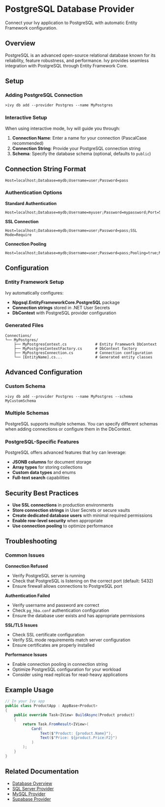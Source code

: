 # PostgreSQL Database Provider

<Ingress>
Connect your Ivy application to PostgreSQL with automatic Entity Framework configuration.
</Ingress>

## Overview

PostgreSQL is an advanced open-source relational database known for its reliability, feature robustness, and performance. Ivy provides seamless integration with PostgreSQL through Entity Framework Core.

## Setup

### Adding PostgreSQL Connection

```terminal
>ivy db add --provider Postgres --name MyPostgres
```

### Interactive Setup

When using interactive mode, Ivy will guide you through:

1. **Connection Name**: Enter a name for your connection (PascalCase recommended)
2. **Connection String**: Provide your PostgreSQL connection string
3. **Schema**: Specify the database schema (optional, defaults to `public`)

## Connection String Format

```text
Host=localhost;Database=mydb;Username=user;Password=pass
```

### Authentication Options

**Standard Authentication**
```text
Host=localhost;Database=mydb;Username=myuser;Password=mypassword;Port=5432
```

**SSL Connection**
```text
Host=localhost;Database=mydb;Username=user;Password=pass;SSL Mode=Require
```

**Connection Pooling**
```text
Host=localhost;Database=mydb;Username=user;Password=pass;Pooling=true;MinPoolSize=1;MaxPoolSize=20
```

## Configuration

### Entity Framework Setup

Ivy automatically configures:
- **Npgsql.EntityFrameworkCore.PostgreSQL** package
- **Connection strings** stored in .NET User Secrets
- **DbContext** with PostgreSQL provider configuration

### Generated Files

```text
Connections/
└── MyPostgres/
    ├── MyPostgresContext.cs             # Entity Framework DbContext
    ├── MyPostgresContextFactory.cs      # DbContext factory
    ├── MyPostgresConnection.cs          # Connection configuration
    └── [EntityName].cs...               # Generated entity classes
```

## Advanced Configuration

### Custom Schema

```terminal
>ivy db add --provider Postgres --name MyPostgres --schema MyCustomSchema
```

### Multiple Schemas

PostgreSQL supports multiple schemas. You can specify different schemas when adding connections or configure them in the DbContext.

### PostgreSQL-Specific Features

PostgreSQL offers advanced features that Ivy can leverage:
- **JSONB columns** for document storage
- **Array types** for storing collections
- **Custom data types** and enums
- **Full-text search** capabilities

## Security Best Practices

- **Use SSL connections** in production environments
- **Store connection strings** in User Secrets or secure vaults
- **Create dedicated database users** with minimal required permissions
- **Enable row-level security** when appropriate
- **Use connection pooling** to optimize performance

## Troubleshooting

### Common Issues

**Connection Refused**
- Verify PostgreSQL server is running
- Check that PostgreSQL is listening on the correct port (default: 5432)
- Ensure firewall allows connections to PostgreSQL port

**Authentication Failed**
- Verify username and password are correct
- Check `pg_hba.conf` authentication configuration
- Ensure the database user exists and has appropriate permissions

**SSL/TLS Issues**
- Check SSL certificate configuration
- Verify SSL mode requirements match server configuration
- Ensure certificates are properly installed

**Performance Issues**
- Enable connection pooling in connection string
- Optimize PostgreSQL configuration for your workload
- Consider using read replicas for read-heavy applications

## Example Usage

```csharp
// In your Ivy app
public class ProductApp : AppBase<Product>
{
    public override Task<IView> BuildAsync(Product product)
    {
        return Task.FromResult<IView>(
            Card(
                Text($"Product: {product.Name}"),
                Text($"Price: ${product.Price:F2}")
            )
        );
    }
}
```

## Related Documentation

- [Database Overview](../03_Db.md)
- [SQL Server Provider](SqlServer.md)
- [MySQL Provider](MySQL.md)
- [Supabase Provider](Supabase.md)